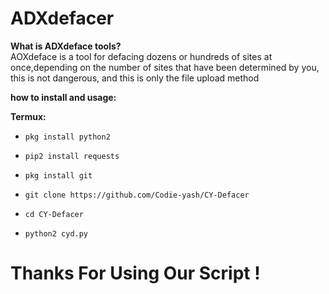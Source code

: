 # ADXdefacer

**What is ADXdeface tools?**<br>
AOXdeface is a tool for defacing dozens or hundreds of sites at once,depending on the number
of sites that have been determined by you, this is not dangerous, and this is only the file upload method<br>

**how to install and usage:**

**Termux:**

* `pkg install python2`

* `pip2 install requests`

* `pkg install git`

* `git clone https://github.com/Codie-yash/CY-Defacer`

* `cd CY-Defacer`

* `python2 cyd.py`

# Thanks For Using Our Script !
